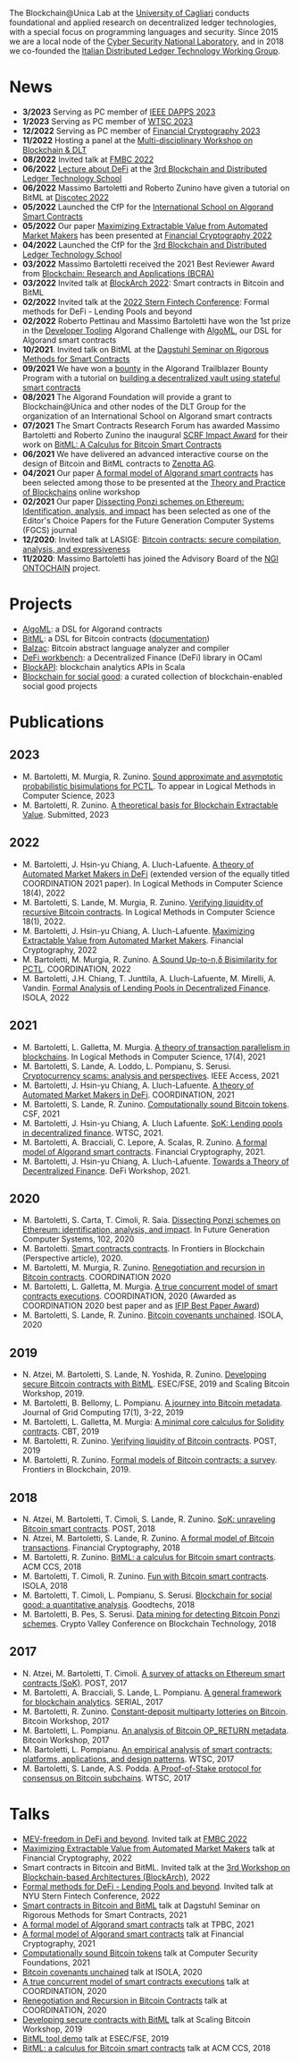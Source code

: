 The Blockchain@Unica Lab at the [University of Cagliari](https://www.unica.it) conducts foundational and applied research on decentralized ledger technologies, with a special focus on programming languages and security. Since 2015 we are a local node of the [Cyber Security National Laboratory](https://www.consorzio-cini.it/index.php/en/national-laboratories/labcs-home/), and in 2018 we co-founded the [Italian Distributed Ledger Technology Working Group](http://dltgroup.dmi.unipg.it/).

# News

- **3/2023** Serving as PC member of [IEEE DAPPS 2023](https://ieeedapps.com/)
- **1/2023** Serving as PC member of [WTSC 2023](https://fc23.ifca.ai/wtsc/index.html)
- **12/2022** Serving as PC member of [Financial Cryptography 2023](https://fc23.ifca.ai/)
- **11/2022** Hosting a panel at the [Multi-disciplinary Workshop on Blockchain & DLT](https://dltgroup.dmi.unipg.it/DLTWorkshop/dltFI22.html)
- **08/2022** Invited talk at [FMBC 2022](https://fmbc.gitlab.io/2022/)
- **06/2022** [Lecture about DeFi](https://docs.google.com/presentation/d/13Hy_ac8UT7b9hVQD9y5c_8DQlGMblvBF4gcXL35DPhI/edit?usp=sharing) at the [3rd Blockchain and Distributed Ledger Technology School](https://www.agile-group.org/blockchainsummerschool/)
- **06/2022** Massimo Bartoletti and Roberto Zunino have given a tutorial on BitML at [Discotec 2022](https://www.discotec.org/2022/tutorials)
- **05/2022** Launched the CfP for the [International School on Algorand Smart Contracts](https://algorand-school.github.io/algorand-school/)
- **05/2022** Our paper [Maximizing Extractable Value from Automated Market Makers](https://arxiv.org/abs/2106.01870) has been presented at [Financial Cryptography 2022](https://fc22.ifca.ai/program.html)
- **04/2022** Launched the CfP for the [3rd Blockchain and Distributed Ledger Technology School](https://www.agile-group.org/blockchainsummerschool/)
- **03/2022** Massimo Bartoletti received the 2021 Best Reviewer Award from [Blockchain: Research and Applications (BCRA)](https://www.sciencedirect.com/journal/blockchain-research-and-applications/vol/3/issue/1)
- **03/2022** Invited talk at [BlockArch 2022](https://ww2.inf.ufg.br/~insight/blockarch2022/program.html): Smart contracts in Bitcoin and BitML
- **02/2022** Invited talk at the [2022 Stern Fintech Conference](https://www.stern.nyu.edu/experience-stern/about/departments-centers-initiatives/centers-of-research/fubon-center-technology-business-and-innovation/fubon-center-technology-business-and-innovation-events/2021-2022-events/2022): Formal methods for DeFi - Lending Pools and beyond
- **02/2022** Roberto Pettinau and Massimo Bartoletti have won the 1st prize in the [Developer Tooling](https://developer.algorand.org/articles/meet-the-winners-schelling-point-virtual-hackathon-2022/) Algorand Challenge with [AlgoML](https://github.com/petitnau/algoml), our DSL for Algorand smart contracts
- **10/2021**. Invited talk on BitML at the [Dagstuhl Seminar on Rigorous Methods for Smart Contracts](https://www.dagstuhl.de/en/program/calendar/semhp/?semnr=21431)
- **09/2021** We have won a [bounty](https://gitcoin.co/issue/algorandfoundation/grow-algorand/86/100026298) in the Algorand Trailblazer Bounty Program with a tutorial on [building a decentralized vault using stateful smart contracts](https://developer.algorand.org/solutions/building-a-decentralized-vault-using-stateful-smart-contracts)
- **08/2021** The Algorand Foundation will provide a grant to Blockchain@Unica and other nodes of the DLT Group for the organization of an International School on Algorand smart contracts
- **07/2021** The Smart Contracts Research Forum has awarded Massimo Bartoletti and Roberto Zunino the inaugural [SCRF Impact Award](https://www.smartcontractresearch.org/t/scrf-impact-award/581/3) for their work on [BitML: A Calculus for Bitcoin Smart Contracts](https://eprint.iacr.org/2018/122.pdf)
- **06/2021** We have delivered an advanced interactive course on the design of Bitcoin and BitML contracts to [Zenotta AG](https://www.zenotta.xyz/en/home.html).
- **04/2021** Our paper [A formal model of Algorand smart contracts](https://arxiv.org/abs/2009.12140) has been selected among those to be presented at the [Theory and Practice of Blockchains](https://tpbc2021.blockchain-workshop.net) online workshop
- **02/2021** Our paper [Dissecting Ponzi schemes on Ethereum: Identification, analysis, and impact](https://www.sciencedirect.com/science/article/pii/S0167739X18301407) has been selected as one of the Editor's Choice Papers for the Future Generation Computer Systems (FGCS) journal
- **12/2020**: Invited talk at LASIGE: [Bitcoin contracts: secure compilation, analysis, and expressiveness](https://www.lasige.pt/talk/talkslasige-massimo-bartoletti/)
- **11/2020**: Massimo Bartoletti has joined the Advisory Board of the [NGI ONTOCHAIN](https://ontochain.ngi.eu/About) project.


# Projects

- [AlgoML](https://github.com/petitnau/algoml): a DSL for Algorand contracts
- [BitML](https://github.com/bitml-lang/): a DSL for Bitcoin contracts ([documentation](https://bitml-lang.github.io/))
- [Balzac](https://github.com/balzac-lang/): Bitcoin abstract language analyzer and compiler
- [DeFi workbench](https://github.com/blockchain-unica/defi-workbench): a Decentralized Finance (DeFi) library in OCaml
- [BlockAPI](https://github.com/blockchain-unica/blockapi): blockchain analytics APIs in Scala
- [Blockchain for social good](https://github.com/blockchain-unica/social-good): a curated collection of blockchain-enabled social good projects


# Publications 

## 2023

- M. Bartoletti, M. Murgia, R. Zunino. [Sound approximate and asymptotic probabilistic bisimulations for PCTL](https://arxiv.org/abs/2111.03117). To appear in Logical Methods in Computer Science, 2023
- M. Bartoletti, R. Zunino. [A theoretical basis for Blockchain Extractable Value](http://arxiv.org/abs/2302.02154). Submitted, 2023

## 2022

- M. Bartoletti, J. Hsin-yu Chiang, A. Lluch-Lafuente. [A theory of Automated Market Makers in DeFi](https://arxiv.org/abs/2102.11350) (extended version of the equally titled COORDINATION 2021 paper). In Logical Methods in Computer Science 18(4), 2022
- M. Bartoletti, S. Lande, M. Murgia, R. Zunino. [Verifying liquidity of recursive Bitcoin contracts](https://lmcs.episciences.org/9031). In Logical Methods in Computer Science 18(1), 2022.
- M. Bartoletti, J. Hsin-yu Chiang, A. Lluch-Lafuente. [Maximizing Extractable Value from Automated Market Makers](https://arxiv.org/abs/2106.01870). Financial Cryptography, 2022
- M. Bartoletti, M. Murgia, R. Zunino. [A Sound Up-to-n,δ Bisimilarity for PCTL](https://arxiv.org/abs/2111.03117). COORDINATION, 2022
- M. Bartoletti, J.H. Chiang, T. Junttila, A. Lluch-Lafuente, M. Mirelli, A. Vandin. [Formal Analysis of Lending Pools in Decentralized Finance](https://arxiv.org/abs/2206.01333). ISOLA, 2022

## 2021

- M. Bartoletti, L. Galletta, M. Murgia. [A theory of transaction parallelism in blockchains](https://lmcs.episciences.org/8722). In Logical Methods in Computer Science, 17(4), 2021
- M. Bartoletti, S. Lande, A. Loddo, L. Pompianu, S. Serusi. [Cryptocurrency scams: analysis and perspectives](https://ieeexplore.ieee.org/document/9591634). IEEE Access, 2021
- M. Bartoletti, J. Hsin-yu Chiang, A. Lluch-Lafuente. [A theory of Automated Market Makers in DeFi](https://link.springer.com/chapter/10.1007%2F978-3-030-78142-2_11). COORDINATION, 2021
- M. Bartoletti, S. Lande, R. Zunino. [Computationally sound Bitcoin tokens](https://arxiv.org/abs/2010.01347). CSF, 2021
- M. Bartoletti, J. Hsin-yu Chiang, A. Lluch Lafuente. [SoK: Lending pools in decentralized finance](https://arxiv.org/abs/2012.13230). WTSC, 2021.
- M. Bartoletti, A. Bracciali, C. Lepore, A. Scalas, R. Zunino. [A formal model of Algorand smart contracts](https://arxiv.org/abs/2009.12140). Financial Cryptography, 2021.
- M. Bartoletti, J. Hsin-yu Chiang, A. Lluch-Lafuente. [Towards a Theory of Decentralized Finance](https://link.springer.com/chapter/10.1007/978-3-662-63958-0_20). DeFi Workshop, 2021.

## 2020

- M. Bartoletti, S. Carta, T. Cimoli, R. Saia. [Dissecting Ponzi schemes on Ethereum: identification, analysis, and impact](https://arxiv.org/pdf/1703.03779.pdf). In Future Generation Computer Systems, 102, 2020
- M. Bartoletti. [Smart contracts contracts](https://www.frontiersin.org/articles/10.3389/fbloc.2020.00027/full). In Frontiers in Blockchain (Perspective article), 2020.
- M. Bartoletti, M. Murgia, R. Zunino. [Renegotiation and recursion in Bitcoin contracts](https://arxiv.org/abs/2003.00296). COORDINATION 2020
- M. Bartoletti, L. Galletta, M. Murgia. [A true concurrent model of smart contracts executions](https://arxiv.org/abs/1905.04366). COORDINATION, 2020 (Awarded as COORDINATION 2020 best paper and as [IFIP Best Paper Award](http://www.discotec.org/2020/#ifip-best-paper-award))
- M. Bartoletti, S. Lande, R. Zunino. [Bitcoin covenants unchained](https://arxiv.org/abs/2006.03918). ISOLA, 2020

## 2019

- N. Atzei, M. Bartoletti, S. Lande, N. Yoshida, R. Zunino. [Developing secure Bitcoin contracts with BitML](https://arxiv.org/abs/1905.07639). ESEC/FSE, 2019 and Scaling Bitcoin Workshop, 2019.
- M. Bartoletti, B. Bellomy, L. Pompianu. [A journey into Bitcoin metadata](https://www.researchgate.net/profile/Livio-Pompianu/publication/330385593_A_Journey_into_Bitcoin_Metadata/links/5e3990baa6fdccd96587d6df/A-Journey-into-Bitcoin-Metadata.pdf). Journal of Grid Computing 17(1), 3-22, 2019
- M. Bartoletti, L. Galletta, M. Murgia: [A minimal core calculus for Solidity contracts](https://arxiv.org/abs/1908.02709). CBT, 2019
- M. Bartoletti, R. Zunino. [Verifying liquidity of Bitcoin contracts](https://eprint.iacr.org/2018/1125). POST, 2019
- M. Bartoletti, R. Zunino. [Formal models of Bitcoin contracts: a survey](https://www.frontiersin.org/articles/10.3389/fbloc.2019.00008/full). Frontiers in Blockchain, 2019.

## 2018

- N. Atzei, M. Bartoletti, T. Cimoli, S. Lande, R. Zunino. [SoK: unraveling Bitcoin smart contracts](https://eprint.iacr.org/2018/192.pdf). POST, 2018
- N. Atzei, M. Bartoletti, S. Lande, R. Zunino. [A formal model of Bitcoin transactions](https://eprint.iacr.org/2017/1124.pdf). Financial Cryptography, 2018
- M. Bartoletti, R. Zunino. [BitML: a calculus for Bitcoin smart contracts](https://eprint.iacr.org/2018/122.pdf). ACM CCS, 2018
- M. Bartoletti, T. Cimoli, R. Zunino. [Fun with Bitcoin smart contracts](https://eprint.iacr.org/2018/398.pdf). ISOLA, 2018
- M. Bartoletti, T. Cimoli, L. Pompianu, S. Serusi. [Blockchain for social good: a quantitative analysis](https://arxiv.org/abs/1811.03424). Goodtechs, 2018
- M. Bartoletti, B. Pes, S. Serusi. [Data mining for detecting Bitcoin Ponzi schemes](https://arxiv.org/abs/1803.00646). Crypto Valley Conference on Blockchain Technology, 2018

## 2017

- N. Atzei, M. Bartoletti, T. Cimoli. [A survey of attacks on Ethereum smart contracts (SoK)](https://eprint.iacr.org/2016/1007). POST, 2017
- M. Bartoletti, A. Bracciali, S. Lande, L. Pompianu. [A general framework for blockchain analytics](https://arxiv.org/abs/1707.01021). SERIAL, 2017
- M. Bartoletti, R. Zunino. [Constant-deposit multiparty lotteries on Bitcoin](https://eprint.iacr.org/2016/955). Bitcoin Workshop, 2017
- M. Bartoletti, L. Pompianu. [An analysis of Bitcoin OP_RETURN metadata](https://arxiv.org/abs/1702.01024). Bitcoin Workshop, 2017
- M. Bartoletti, L. Pompianu. [An empirical analysis of smart contracts: platforms, applications, and design patterns](https://arxiv.org/abs/1703.06322). WTSC, 2017
- M. Bartoletti, S. Lande, A.S. Podda. [A Proof-of-Stake protocol for consensus on Bitcoin subchains](https://eprint.iacr.org/2017/417.pdf). WTSC, 2017


# Talks

- [MEV-freedom in DeFi and beyond](https://docs.google.com/presentation/d/1jbXMTbBhxkGqAm-ISBOpZ5KkXFJgglLkAOejnWd-pP8/edit?usp=sharing). Invited talk at [FMBC 2022](https://fmbc.gitlab.io/2022/)
- [Maximizing Extractable Value from Automated Market Makers](https://youtu.be/rAxIuAP_6mw) talk at Financial Cryptography, 2022
- Smart contracts in Bitcoin and BitML. Invited talk at the [3rd Workshop on Blockchain-based Architectures (BlockArch)](https://ww2.inf.ufg.br/~insight/blockarch2022/program.html), 2022
- [Formal methods for DeFi - Lending Pools and beyond](https://www.youtube.com/watch?v=vPRQqUdv8m8). Invited talk at NYU Stern Fintech Conference, 2022
- [Smart contracts in Bitcoin and BitML](https://bit.ly/31cufgx) talk at Dagstuhl Seminar on Rigorous Methods for Smart Contracts, 2021
- [A formal model of Algorand smart contracts](https://youtu.be/q_127ILhaNA) talk at TPBC, 2021
- [A formal model of Algorand smart contracts](https://www.youtube.com/watch?v=gxLNA3BAOQc&t=4s) talk at Financial Cryptography, 2021
- [Computationally sound Bitcoin tokens](https://youtu.be/rB5c9p7RgwY) talk at Computer Security Foundations, 2021
- [Bitcoin covenants unchained](https://youtu.be/xf75UKiIYG0) talk at ISOLA, 2020
- [A true concurrent model of smart contracts executions](https://youtu.be/vgoDvMa69cU) talk at COORDINATION, 2020
- [Renegotiation and Recursion in Bitcoin Contracts](https://youtu.be/cThgRZCBp50) talk at COORDINATION, 2020
- [Developing secure contracts with BitML](https://youtu.be/-gdfxNalDIc?t=5541) talk at Scaling Bitcoin Workshop, 2019
- [BitML tool demo](https://youtu.be/bxx3bM5Pm6c) talk at ESEC/FSE, 2019
- [BitML: a calculus for Bitcoin smart contracts](https://youtu.be/JfRa7mASyb0) talk at ACM CCS, 2018
